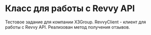 # Класс для работы с Revvy API

Тестовое задание для компании X3Group. RevvyClient - клиент для работы с Revvy API. Реализован метод получения отзывов.
